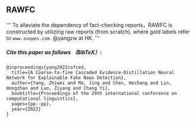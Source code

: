 ## RAWFC 
'''
To alleviate the dependency of fact-checking reports，RAWFC is constructed by utilizing raw reports (from scratch), where gold labels refer to `www.snopes.com`. @yangzw at HK. 
'''

##### Cite this paper as follows （BibTeX）: 

```
@inproceedings{yang2022cofced,
  title={A Coarse-to-fine Cascaded Evidence-Distillation Neural Network for Explainable Fake News Detection},
  author={Yang, Zhiwei and Ma, Jing and Chen, Hechang and Lin, Hongzhan and Luo, Ziyang and Chang Yi},
  booktitle={Proceedings of the 29th international conference on computational linguistics},
  pages={pp--pp},
  year={2022}
}
```